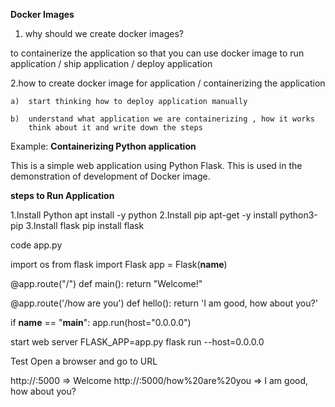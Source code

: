 **Docker Images**
1. why should we create docker images?

to containerize the application so that you can use docker image to run application / ship application / deploy application 

2.how to create docker image for application / containerizing the application 
   
    a)  start thinking how to deploy application manually 
    
    b)  understand what application we are containerizing , how it works 
        think about it and write down the steps

Example: **Containerizing Python application**

This is a simple web application using Python Flask. This is used in the demonstration of development of Docker image.

**steps to Run Application**

1.Install Python   apt install -y python
2.Install pip      apt-get -y install python3-pip
3.Install flask    pip install flask

code   app.py

import os
from flask import Flask
app = Flask(__name__)

@app.route("/")
def main():
    return "Welcome!"

@app.route('/how are you')
def hello():
    return 'I am good, how about you?'

if __name__ == "__main__":
    app.run(host="0.0.0.0")


start web server     FLASK_APP=app.py flask run --host=0.0.0.0

Test    Open a browser and go to URL

http://<IP>:5000                            => Welcome
http://<IP>:5000/how%20are%20you            => I am good, how about you?

    
    
    
  
